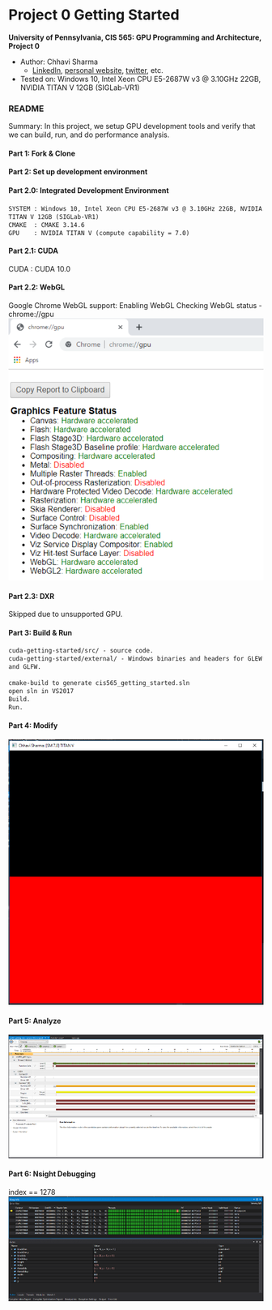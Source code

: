 Project 0 Getting Started
====================

**University of Pennsylvania, CIS 565: GPU Programming and Architecture, Project 0**

* Author: Chhavi Sharma
  * [LinkedIn](https://www.linkedin.com/in/chhavi275/), [personal website](https://www.grasp.upenn.edu/people/chhavi-sharma), [twitter](), etc.
* Tested on: Windows 10, Intel Xeon CPU E5-2687W v3 @ 3.10GHz 22GB, NVIDIA TITAN V 12GB (SIGLab-VR1)


### README
Summary: In this project, we setup GPU development tools and verify that we can build, run, and do performance analysis.

#### Part 1: Fork & Clone

#### Part 2: Set up development environment

#### Part 2.0: Integrated Development Environment
    
    SYSTEM : Windows 10, Intel Xeon CPU E5-2687W v3 @ 3.10GHz 22GB, NVIDIA TITAN V 12GB (SIGLab-VR1)
    CMAKE  : CMAKE 3.14.6
    GPU    : NVIDIA TITAN V	(compute capability = 7.0)


#### Part 2.1: CUDA
CUDA   : CUDA 10.0


#### Part 2.2: WebGL

Google Chrome WebGL support: Enabling WebGL
Checking WebGL status - chrome://gpu
    ![WebGL status](/images/Chrome3.png)

#### Part 2.3: DXR
Skipped due to unsupported GPU.



#### Part 3: Build & Run

    cuda-getting-started/src/ - source code.
    cuda-getting-started/external/ - Windows binaries and headers for GLEW and GLFW.

    cmake-build to generate cis565_getting_started.sln
    open sln in VS2017
    Build.
    Run. 



#### Part 4: Modify
![Visual Studio Run](/images/output.png)



#### Part 5: Analyze
![Nsight Performance Analysis](/images/performance.png)



#### Part 6: Nsight Debugging
index == 1278
    ![Nsight debugger](/images/warpinfo.png)
			